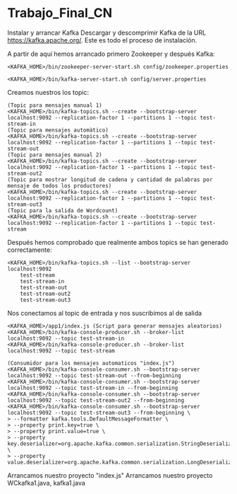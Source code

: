 # Trabajo_Final_CN
Instalar y arrancar Kafka
Descargar y descomprimir Kafka de la URL https://kafka.apache.org/. Este es todo el proceso de instalación.

A partir de aquí hemos arrancado primero Zookeeper y después Kafka:

	<KAFKA_HOME>/bin/zookeeper-server-start.sh config/zookeeper.properties

	<KAFKA_HOME>/bin/kafka-server-start.sh config/server.properties

Creamos nuestros los topic:

	(Topic para mensajes manual 1)
	<KAFKA_HOME>/bin/kafka-topics.sh --create --bootstrap-server localhost:9092 --replication-factor 1 --partitions 1 --topic test-stream-in
	(Topic para mensajes automàtico)
	<KAFKA_HOME>/bin/kafka-topics.sh --create --bootstrap-server localhost:9092 --replication-factor 1 --partitions 1 --topic test-stream-out
	(Topic para mensajes manual 2)
	<KAFKA_HOME>/bin/kafka-topics.sh --create --bootstrap-server localhost:9092 --replication-factor 1 --partitions 1 --topic test-stream-out2
	(Topic para mostrar longitud de cadena y cantidad de palabras por mensaje de todos los productores)
	<KAFKA_HOME>/bin/kafka-topics.sh --create --bootstrap-server localhost:9092 --replication-factor 1 --partitions 1 --topic test-stream-out3
	(Topic para la salida de Wordcount)
	<KAFKA_HOME>/bin/kafka-topics.sh --create --bootstrap-server localhost:9092 --replication-factor 1 --partitions 1 --topic test-stream

	
Después hemos comprobado que realmente ambos topics se han generado correctamente:

	<KAFKA_HOME>/bin/kafka-topics.sh --list --bootstrap-server localhost:9092
		test-stream
		test-stream-in
		test-stream-out
		test-stream-out2
		test-stream-out3

Nos conectamos al topic de entrada y nos suscribimos al de salida

	<KAFKA_HOME>/app1/index.js (Script para generar mensajes aleatorios)
	<KAFKA_HOME>/bin/kafka-console-producer.sh --broker-list localhost:9092 --topic test-stream-in
	<KAFKA_HOME>/bin/kafka-console-producer.sh --broker-list localhost:9092 --topic test-stream
	
	(Consumidor para los mensajes automaticos "index.js")
	<KAFKA_HOME>/bin/kafka-console-consumer.sh --bootstrap-server localhost:9092 --topic test-stream-out --from-beginning
	<KAFKA_HOME>/bin/kafka-console-consumer.sh --bootstrap-server localhost:9092 --topic test-stream-in --from-beginning
	<KAFKA_HOME>/bin/kafka-console-consumer.sh --bootstrap-server localhost:9092 --topic test-stream-out2 --from-beginning
	<KAFKA_HOME>/bin/kafka-console-consumer.sh --bootstrap-server localhost:9092 --topic test-stream-out3 --from-beginning \
	> --formatter kafka.tools.DefaultMessageFormatter \
	> --property print.key=true \
	> --property print.value=true \
	> --property key.deserializer=org.apache.kafka.common.serialization.StringDeserializer \
	> --property value.deserializer=org.apache.kafka.common.serialization.LongDeserializer


Arrancamos nuestro proyecto "index.js"
Arrancamos nuestro proyecto WCkafka1.java, kafka1.java



